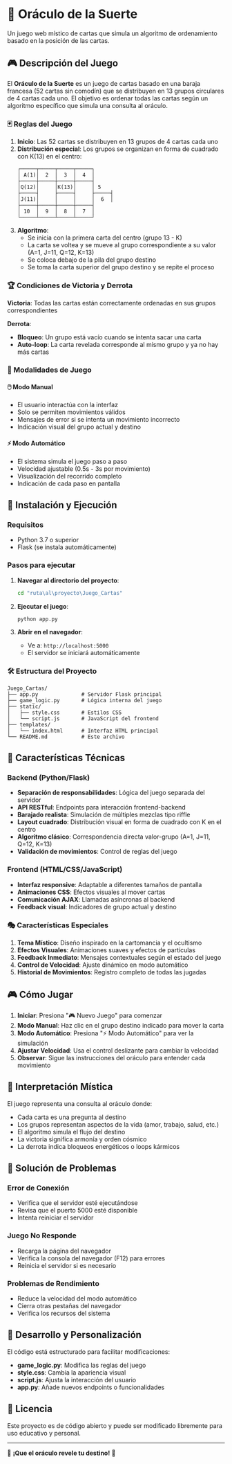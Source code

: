 # 🔮 Oráculo de la Suerte

Un juego web místico de cartas que simula un algoritmo de ordenamiento basado en la posición de las cartas.

## 🎮 Descripción del Juego

El **Oráculo de la Suerte** es un juego de cartas basado en una baraja francesa (52 cartas sin comodín) que se distribuyen en 13 grupos circulares de 4 cartas cada uno. El objetivo es ordenar todas las cartas según un algoritmo específico que simula una consulta al oráculo.

### 🃏 Reglas del Juego

1. **Inicio**: Las 52 cartas se distribuyen en 13 grupos de 4 cartas cada uno
2. **Distribución especial**: Los grupos se organizan en forma de cuadrado con K(13) en el centro:
   ```
   ┌─────┬─────┬─────┬─────┐
   │ A(1)│  2  │  3  │  4  │
   ├─────┼─────┼─────┼─────┤
   │Q(12)│     │K(13)│     │ 5
   ├─────┤     ├─────┤     ├─────┤
   │J(11)│     │     │     │  6  │
   ├─────┼─────┼─────┼─────┤
   │ 10  │  9  │  8  │  7  │
   └─────┴─────┴─────┴─────┘
   ```
3. **Algoritmo**: 
   - Se inicia con la primera carta del centro (grupo 13 - K)
   - La carta se voltea y se mueve al grupo correspondiente a su valor (A=1, J=11, Q=12, K=13)
   - Se coloca debajo de la pila del grupo destino
   - Se toma la carta superior del grupo destino y se repite el proceso

### 🏆 Condiciones de Victoria y Derrota

**Victoria**: Todas las cartas están correctamente ordenadas en sus grupos correspondientes

**Derrota**:
- **Bloqueo**: Un grupo está vacío cuando se intenta sacar una carta
- **Auto-loop**: La carta revelada corresponde al mismo grupo y ya no hay más cartas

### 🎯 Modalidades de Juego

#### 🖱️ Modo Manual
- El usuario interactúa con la interfaz
- Solo se permiten movimientos válidos
- Mensajes de error si se intenta un movimiento incorrecto
- Indicación visual del grupo actual y destino

#### ⚡ Modo Automático
- El sistema simula el juego paso a paso
- Velocidad ajustable (0.5s - 3s por movimiento)
- Visualización del recorrido completo
- Indicación de cada paso en pantalla

## 🚀 Instalación y Ejecución

### Requisitos
- Python 3.7 o superior
- Flask (se instala automáticamente)

### Pasos para ejecutar

1. **Navegar al directorio del proyecto**:
   ```bash
   cd "ruta\al\proyecto\Juego_Cartas"
   ```

2. **Ejecutar el juego**:
   ```bash
   python app.py
   ```

3. **Abrir en el navegador**:
   - Ve a: `http://localhost:5000`
   - El servidor se iniciará automáticamente

### 🛠️ Estructura del Proyecto

```
Juego_Cartas/
├── app.py              # Servidor Flask principal
├── game_logic.py       # Lógica interna del juego
├── static/
│   ├── style.css       # Estilos CSS
│   └── script.js       # JavaScript del frontend
├── templates/
│   └── index.html      # Interfaz HTML principal
└── README.md           # Este archivo
```

## 🎨 Características Técnicas

### Backend (Python/Flask)
- **Separación de responsabilidades**: Lógica del juego separada del servidor
- **API RESTful**: Endpoints para interacción frontend-backend
- **Barajado realista**: Simulación de múltiples mezclas tipo riffle
- **Layout cuadrado**: Distribución visual en forma de cuadrado con K en el centro
- **Algoritmo clásico**: Correspondencia directa valor-grupo (A=1, J=11, Q=12, K=13)
- **Validación de movimientos**: Control de reglas del juego

### Frontend (HTML/CSS/JavaScript)
- **Interfaz responsive**: Adaptable a diferentes tamaños de pantalla
- **Animaciones CSS**: Efectos visuales al mover cartas
- **Comunicación AJAX**: Llamadas asíncronas al backend
- **Feedback visual**: Indicadores de grupo actual y destino

### 🎭 Características Especiales

1. **Tema Místico**: Diseño inspirado en la cartomancia y el ocultismo
2. **Efectos Visuales**: Animaciones suaves y efectos de partículas
3. **Feedback Inmediato**: Mensajes contextuales según el estado del juego
4. **Control de Velocidad**: Ajuste dinámico en modo automático
5. **Historial de Movimientos**: Registro completo de todas las jugadas

## 🎮 Cómo Jugar

1. **Iniciar**: Presiona "🎮 Nuevo Juego" para comenzar
2. **Modo Manual**: Haz clic en el grupo destino indicado para mover la carta
3. **Modo Automático**: Presiona "⚡ Modo Automático" para ver la simulación
4. **Ajustar Velocidad**: Usa el control deslizante para cambiar la velocidad
5. **Observar**: Sigue las instrucciones del oráculo para entender cada movimiento

## 🔮 Interpretación Mística

El juego representa una consulta al oráculo donde:
- Cada carta es una pregunta al destino
- Los grupos representan aspectos de la vida (amor, trabajo, salud, etc.)
- El algoritmo simula el flujo del destino
- La victoria significa armonía y orden cósmico
- La derrota indica bloqueos energéticos o loops kármicos

## 🐛 Solución de Problemas

### Error de Conexión
- Verifica que el servidor esté ejecutándose
- Revisa que el puerto 5000 esté disponible
- Intenta reiniciar el servidor

### Juego No Responde
- Recarga la página del navegador
- Verifica la consola del navegador (F12) para errores
- Reinicia el servidor si es necesario

### Problemas de Rendimiento
- Reduce la velocidad del modo automático
- Cierra otras pestañas del navegador
- Verifica los recursos del sistema

## 🔧 Desarrollo y Personalización

El código está estructurado para facilitar modificaciones:

- **game_logic.py**: Modifica las reglas del juego
- **style.css**: Cambia la apariencia visual
- **script.js**: Ajusta la interacción del usuario
- **app.py**: Añade nuevos endpoints o funcionalidades

## 📝 Licencia

Este proyecto es de código abierto y puede ser modificado libremente para uso educativo y personal.

---

🌟 **¡Que el oráculo revele tu destino!** 🌟
